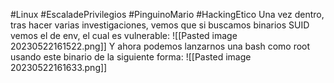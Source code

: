 #Linux #EscaladePrivilegios #PinguinoMario #HackingEtico 
Una vez dentro, tras hacer varias investigaciones, vemos que si buscamos binarios SUID vemos el de env, el cual es vulnerable:
![[Pasted image 20230522161522.png]]
Y ahora podemos lanzarnos una bash como root usando este binario de la siguiente forma:
![[Pasted image 20230522161633.png]]
